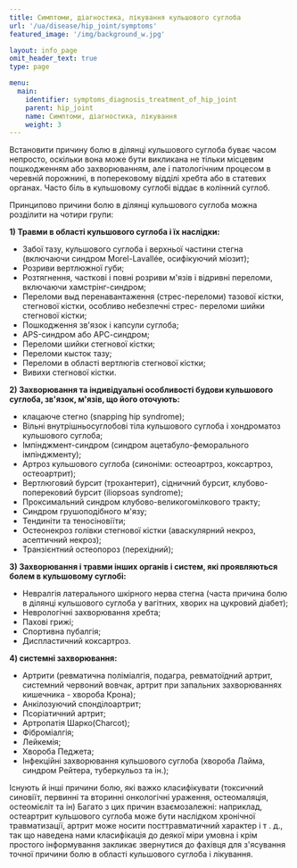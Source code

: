 ```yaml
---
title: Симптоми, діагностика, лікування кульшового суглоба
url: '/ua/disease/hip_joint/symptoms'
featured_image: '/img/background_w.jpg'

layout: info_page
omit_header_text: true
type: page

menu:
  main:
    identifier: symptoms_diagnosis_treatment_of_hip_joint
    parent: hip_joint
    name: Симптоми, діагностика, лікування
    weight: 3
---
```


Встановити причину болю в ділянці кульшового суглоба буває часом непросто, оскільки вона може бути викликана не тільки
місцевим пошкодженням або захворюванням, але і патологічним процесом в черевній порожнині, в поперековому відділі хребта
або в статевих органах. Часто біль в кульшовому суглобі віддає в колінний суглоб.

Принципово причини болю в ділянці кульшового суглоба можна розділити на чотири групи:

**1) Травми в області кульшового суглоба і їх наслідки:**

- Забої тазу, кульшового суглоба і верхньої частини стегна (включаючи синдром Morel-Lavallée, осифікуючий міозит); 
- Розриви вертлюжної губи; 
- Розтягнення, часткові і повні розриви м'язів і відривні переломи, включаючи хамстрінг-синдром; 
- Переломи выд перенавантаження (стрес-переломи) тазової кістки, стегнової кістки, особливо небезпечні стрес-
переломи шийки стегнової кістки; 
- Пошкодження зв'язок і капсули суглоба; 
- APS-синдром або АРС-синдром; 
- Переломи шийки стегнової кістки; 
- Переломи кысток тазу; 
- Переломи в області вертлюгів стегнової кістки; 
- Вивихи стегнової кістки.

**2) Захворювання та індивідуальні особливості будови кульшового суглоба, зв'язок, м'язів, що його оточують:**

- клацаюче стегно (snapping hip syndrome); 
- Вільні внутрішньосуглобові тіла кульшового суглоба і хондроматоз кульшового суглоба; 
- Імпінджмент-синдром (синдром ацетабуло-феморального імпінджменту); 
- Артроз кульшового суглоба (синоніми: остеоартроз, коксартроз, остеоартрит); 
- Вертлюговий бурсит (трохантерит), сідничний бурсит, клубово-поперековий бурсит (iliopsoas syndrome); 
- Проксимальний синдром клубово-великогомілкового тракту; 
- Синдром грушоподібного м'язу; 
- Тендиніти та теносіновіїти;
- Остеонекроз голівки стегнової кістки (аваскулярний некроз, асептичний некроз); 
- Транзієнтний остеопороз (перехідний);

**3) Захворювання і травми інших органів і систем, які проявляються болем в кульшовому суглобі:**

- Невралгія латерального шкірного нерва стегна (часта причина болю в ділянці кульшового суглоба у вагітних, хворих на
цукровий діабет); 
- Неврологічні захворювання хребта; 
- Пахові грижі; 
- Спортивна пубалгія; 
- Диспластичний коксартроз.

**4) системні захворювання:**

- Артрити (ревматична поліміалгія, подагра, ревматоїдний артрит, системний червоний вовчак, артрит при запальних
захворюваннях кишечника - хвороба Крона); 
- Анкілозуючий спонділоартрит; 
- Псоріатичний артрит; 
- Артропатія Шарко(Charcot); 
- Фіброміалгія; 
- Лейкемія; 
- Хвороба Педжета; 
- Інфекційні захворювання кульшового суглоба (хвороба Лайма, синдром Рейтера, туберкульоз та ін.);

Існують й інші причини болю, які важко класифікувати (токсичний синовіїт, первинні та вторинні онкологічні ураження,
остеомаляція, остеомієліт та ін) Багато з цих причин взаємозалежні: наприклад, остеартрит кульшового суглоба може бути
наслідком хронічної травматизації, артрит може носити посттравматичний характер і т . д., так що наведена нами
класифікація до деякої міри умовна і крім простого інформування закликає звернутися до фахівця для з'ясування точної
причини болю в області кульшового суглоба і лікування.
